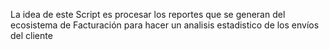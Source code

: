 La idea de este Script es procesar los reportes que se generan del ecosistema de Facturación para hacer un analisis estadistico de los envíos del cliente
